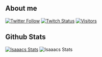 ## About me
[
![Twitter Follow](https://img.shields.io/twitter/follow/york_isc?color=09f&label=%40york&style=flat-square)](https://twitter.com/york_isc)
[![Twitch Status](https://img.shields.io/twitch/status/yorkffs?style=flat-square)](https://twitch.tv/yorkffs)
[![Visitors](https://komarev.com/ghpvc/?username=isaaacqinh&color=blue&style=flat-square)](https://github.com/isaaacqinh)

## Github Stats
[![Isaaacs Stats](https://github-readme-stats.vercel.app/api?username=isaaacqinh&count_private=true&show_icons=true)](https://github.com/isaaacqinh)
![Isaaacs Stats](https://github-readme-stats.vercel.app/api/top-langs/?username=isaaacqinh&layout=compact&theme=buefy)
